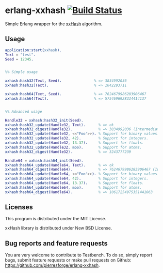 # erlang-xxhash [![Build Status](https://travis-ci.org/pierresforge/erlang-xxhash.svg?branch=master)](https://travis-ci.org/pierresforge/erlang-xxhash)

Simple Erlang wrapper for the [xxHash](http://code.google.com/p/xxhash/) algorithm.


## Usage

```erlang
application:start(xxhash).
Text = "test".
Seed = 12345.


%% Simple usage

xxhash:hash32(Text, Seed).               % => 3834992036
xxhash:hash32(Text).                     % => 1042293711

xxhash:hash64(Text, Seed).               % => 7624679986283906467
xxhash:hash64(Text).                     % => 5754696928334414137


%% Advanced usage

Handle32 = xxhash:hash32_init(Seed).
xxhash:hash32_update(Handle32, Text).      % => ok
xxhash:hash32_digest(Handle32).            % => 3834992036 (Intermediate digest)
xxhash:hash32_update(Handle32, <<"Foo">>). % Support for binary values.
xxhash:hash32_update(Handle32, 42).        % Support for integers.
xxhash:hash32_update(Handle32, 13.37).     % Support for floats.
xxhash:hash32_update(Handle32, moo).       % Support for atoms.
xxhash:hash32_digest(Handle32).            % => 3243777239

Handle64 = xxhash:hash64_init(Seed).
xxhash:hash64_update(Handle64, Text).      % => ok
xxhash:hash64_digest(Handle64).            % => 7624679986283906467 (Intermediate digest)
xxhash:hash64_update(Handle64, <<"Foo">>). % Support for binary values.
xxhash:hash64_update(Handle64, 42).        % Support for integers.
xxhash:hash64_update(Handle64, 13.37).     % Support for floats.
xxhash:hash64_update(Handle64, moo).       % Support for atoms.
xxhash:hash64_digest(Handle64).            % => 10617254975351441063
```


## Licenses

This program is distributed under the MIT License.

xxHash library is distributed under New BSD License.


## Bug reports and feature requests

You are very welcome to contribute to Testbench. To do so, simply report bugs, submit feature requests or
make pull requests on Github: https://github.com/pierresforge/erlang-xxhash.